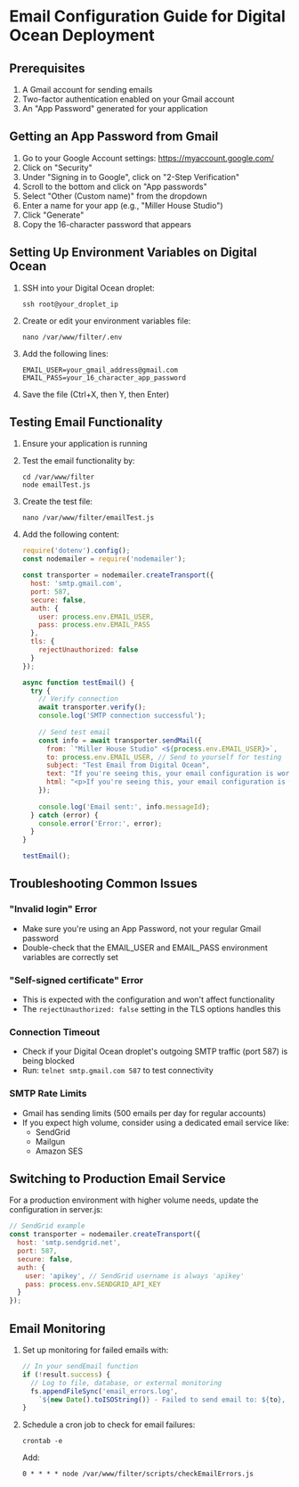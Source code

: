 # Email Configuration Guide for Digital Ocean Deployment

## Prerequisites

1. A Gmail account for sending emails
2. Two-factor authentication enabled on your Gmail account
3. An "App Password" generated for your application

## Getting an App Password from Gmail

1. Go to your Google Account settings: https://myaccount.google.com/
2. Click on "Security"
3. Under "Signing in to Google", click on "2-Step Verification"
4. Scroll to the bottom and click on "App passwords"
5. Select "Other (Custom name)" from the dropdown
6. Enter a name for your app (e.g., "Miller House Studio")
7. Click "Generate"
8. Copy the 16-character password that appears

## Setting Up Environment Variables on Digital Ocean

1. SSH into your Digital Ocean droplet:
   ```
   ssh root@your_droplet_ip
   ```

2. Create or edit your environment variables file:
   ```
   nano /var/www/filter/.env
   ```

3. Add the following lines:
   ```
   EMAIL_USER=your_gmail_address@gmail.com
   EMAIL_PASS=your_16_character_app_password
   ```

4. Save the file (Ctrl+X, then Y, then Enter)

## Testing Email Functionality

1. Ensure your application is running
2. Test the email functionality by:
   ```
   cd /var/www/filter
   node emailTest.js
   ```

3. Create the test file:
   ```
   nano /var/www/filter/emailTest.js
   ```

4. Add the following content:
   ```javascript
   require('dotenv').config();
   const nodemailer = require('nodemailer');

   const transporter = nodemailer.createTransport({
     host: 'smtp.gmail.com',
     port: 587,
     secure: false,
     auth: {
       user: process.env.EMAIL_USER,
       pass: process.env.EMAIL_PASS
     },
     tls: {
       rejectUnauthorized: false
     }
   });

   async function testEmail() {
     try {
       // Verify connection
       await transporter.verify();
       console.log('SMTP connection successful');
       
       // Send test email
       const info = await transporter.sendMail({
         from: `"Miller House Studio" <${process.env.EMAIL_USER}>`,
         to: process.env.EMAIL_USER, // Send to yourself for testing
         subject: "Test Email from Digital Ocean",
         text: "If you're seeing this, your email configuration is working correctly!",
         html: "<p>If you're seeing this, your email configuration is working correctly!</p>"
       });
       
       console.log('Email sent:', info.messageId);
     } catch (error) {
       console.error('Error:', error);
     }
   }

   testEmail();
   ```

## Troubleshooting Common Issues

### "Invalid login" Error
- Make sure you're using an App Password, not your regular Gmail password
- Double-check that the EMAIL_USER and EMAIL_PASS environment variables are correctly set

### "Self-signed certificate" Error
- This is expected with the configuration and won't affect functionality
- The `rejectUnauthorized: false` setting in the TLS options handles this

### Connection Timeout
- Check if your Digital Ocean droplet's outgoing SMTP traffic (port 587) is being blocked
- Run: `telnet smtp.gmail.com 587` to test connectivity

### SMTP Rate Limits
- Gmail has sending limits (500 emails per day for regular accounts)
- If you expect high volume, consider using a dedicated email service like:
  - SendGrid
  - Mailgun
  - Amazon SES

## Switching to Production Email Service

For a production environment with higher volume needs, update the configuration in server.js:

```javascript
// SendGrid example
const transporter = nodemailer.createTransport({
  host: 'smtp.sendgrid.net',
  port: 587,
  secure: false,
  auth: {
    user: 'apikey', // SendGrid username is always 'apikey'
    pass: process.env.SENDGRID_API_KEY
  }
});
```

## Email Monitoring

1. Set up monitoring for failed emails with:
   ```javascript
   // In your sendEmail function
   if (!result.success) {
     // Log to file, database, or external monitoring
     fs.appendFileSync('email_errors.log', 
       `${new Date().toISOString()} - Failed to send email to: ${to}, Error: ${result.error}\n`);
   }
   ```

2. Schedule a cron job to check for email failures:
   ```
   crontab -e
   ```
   
   Add:
   ```
   0 * * * * node /var/www/filter/scripts/checkEmailErrors.js
   ``` 